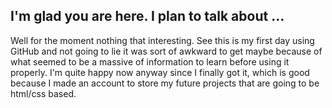 
## I'm glad you are here. I plan to talk about ... 

Well for the moment nothing that interesting. See this is my first day using GitHub and not going to lie it was sort of awkward to get maybe because of what seemed to be a massive of information to learn before using it properly. I'm quite happy now anyway since I finally got it, which is good because I made an account to store my future projects that are going to be html/css based.
